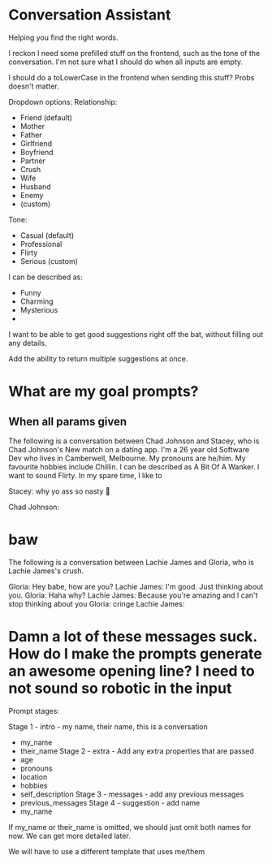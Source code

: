 # Conversation Assistant

Helping you find the right words.

I reckon I need some prefilled stuff on the frontend, such as the tone of the conversation. I'm not sure what I should do when all inputs are empty.

I should do a toLowerCase in the frontend when sending this stuff? Probs doesn't matter.

Dropdown options:
Relationship:

- Friend (default)
- Mother
- Father
- Girlfriend
- Boyfriend
- Partner
- Crush
- Wife
- Husband
- Enemy
- (custom)

Tone:

- Casual (default)
- Professional
- Flirty
- Serious
  (custom)

I can be described as:

- Funny
- Charming
- Mysterious
-

I want to be able to get good suggestions right off the bat, without filling out any details.

Add the ability to return multiple suggestions at once.

# What are my goal prompts?

## When all params given

The following is a conversation between Chad Johnson and Stacey, who is Chad Johnson's New match on a dating app.
I'm a 26 year old Software Dev who lives in Camberwell, Melbourne.
My pronouns are he/him.
My favourite hobbies include Chillin.
I can be described as A Bit Of A Wanker.
I want to sound Flirty.
In my spare time, I like to

Stacey: why yo ass so nasty 💩

Chad Johnson:

# baw
The following is a conversation between Lachie James and Gloria, who is Lachie James's crush.

<Lachie is about to say something awesome>

Gloria: Hey babe, how are you?
Lachie James: I'm good. Just thinking about you.
Gloria: Haha why?
Lachie James:  Because you're amazing and I can't stop thinking about you
Gloria: cringe
Lachie James:

# Damn a lot of these messages suck.  How do I make the prompts generate an awesome opening line?  I need to not sound so robotic in the input

Prompt stages:

Stage 1 - intro - my name, their name, this is a conversation
- my_name
- their_name
Stage 2 - extra - Add any extra properties that are passed
- age
- pronouns
- location
- hobbies
- self_description
Stage 3 - messages - add any previous messages
- previous_messages
Stage 4 - suggestion - add name
- my_name

If my_name or their_name is omitted, we should just omit both names for now.  We can get more detailed later.

We will have to use a different template that uses me/them

